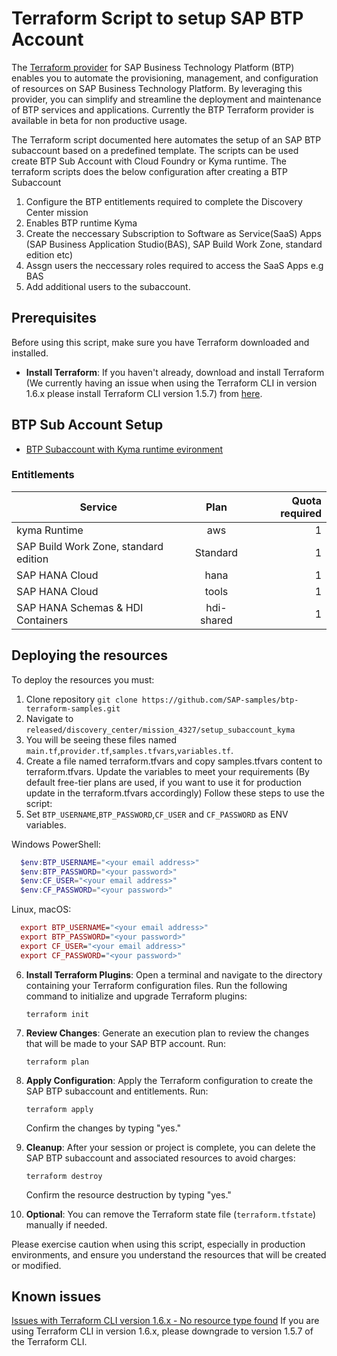 # Terraform Script to setup SAP BTP Account 
The [Terraform provider](https://registry.terraform.io/providers/SAP/btp/latest) for SAP Business Technology Platform (BTP) enables you to automate the provisioning, management, and configuration of resources on SAP Business Technology Platform. By leveraging this provider, you can simplify and streamline the deployment and maintenance of BTP services and applications. Currently the BTP Terraform provider is available in beta for non productive usage. 

The Terraform script  documented here automates the setup of an SAP BTP subaccount based on a predefined template. The scripts can be used create BTP Sub Account with Cloud Foundry or Kyma runtime. The terraform scripts does the below configuration after creating a BTP Subaccount

1. Configure the BTP entitlements required to complete the Discovery Center mission
2. Enables BTP runtime Kyma
3. Create the neccessary Subscription to Software as Service(SaaS) Apps (SAP Business Application Studio(BAS), SAP Build Work Zone, standard edition etc)
4. Assgn users the neccessary roles required to access the SaaS Apps e.g BAS
5. Add additional users to the subaccount.

## Prerequisites

Before using this script, make sure you have Terraform downloaded and installed.

- **Install Terraform**: If you haven't already, download and install Terraform (We currently having an issue when using the Terraform CLI in version 1.6.x please install Terraform CLI version 1.5.7) from [here](https://www.terraform.io/downloads.html).

## BTP Sub Account Setup

- [BTP Subaccount with Kyma runtime evironment](#btp-subaccount-with-kyma-runtime-evironment)

 ### Entitlements

| Service     |      Plan      |  Quota required |
| ------------- | :-----------: | ----: |
| kyma Runtime     | aws | 1 |
| SAP Build Work Zone, standard edition    |  Standard    |   1 |
| SAP HANA Cloud |   hana    |    1 |
| SAP HANA Cloud |   tools   |    1 |
| SAP HANA Schemas & HDI Containers |   hdi-shared   |    1 |

## Deploying the resources

To deploy the resources you must:
1. Clone repository `git clone https://github.com/SAP-samples/btp-terraform-samples.git`
2. Navigate to `released/discovery_center/mission_4327/setup_subaccount_kyma`
3. You will be seeing these files named `main.tf`,`provider.tf`,`samples.tfvars`,`variables.tf`.
4. Create a file named terraform.tfvars and copy samples.tfvars content to terraform.tfvars. Update the variables to meet your requirements (By default free-tier plans are used, if you want to use it for production update in the terraform.tfvars accordingly) Follow these steps to use the script:
5. Set `BTP_USERNAME`,`BTP_PASSWORD`,`CF_USER` and `CF_PASSWORD` as ENV variables.
   
Windows PowerShell:
```Powershell
  $env:BTP_USERNAME="<your email address>"
  $env:BTP_PASSWORD="<your password>"
  $env:CF_USER="<your email address>"
  $env:CF_PASSWORD="<your password>"
```
Linux, macOS:
```mac OS
  export BTP_USERNAME="<your email address>"
  export BTP_PASSWORD="<your password>"
  export CF_USER="<your email address>"
  export CF_PASSWORD="<your password>"
```
6. **Install Terraform Plugins**: Open a terminal and navigate to the directory containing your Terraform configuration files. Run the following command to initialize and upgrade Terraform plugins:

    ```shell
    terraform init
    ```

7. **Review Changes**: Generate an execution plan to review the changes that will be made to your SAP BTP account. Run:

    ```shell
    terraform plan
    ```

8. **Apply Configuration**: Apply the Terraform configuration to create the SAP BTP subaccount and entitlements. Run:

    ```shell
    terraform apply
    ```

    Confirm the changes by typing "yes."

9. **Cleanup**: After your session or project is complete, you can delete the SAP BTP subaccount and associated resources to avoid charges:

    ```shell
    terraform destroy
    ```

    Confirm the resource destruction by typing "yes."

10. **Optional**: You can remove the Terraform state file (`terraform.tfstate`) manually if needed.

Please exercise caution when using this script, especially in production environments, and ensure you understand the resources that will be created or modified.

## Known issues

[Issues with Terraform CLI version 1.6.x - No resource type found](https://github.com/SAP/terraform-provider-btp/discussions/477)
If you are using Terraform CLI in version 1.6.x, please downgrade to version 1.5.7 of the Terraform CLI.

